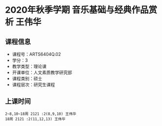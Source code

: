 # 2020年秋季学期 音乐基础与经典作品赏析 王伟华






## 课程信息

- 课程号：ARTS6404Q.02
- 学分：3
- 教学类型：理论课
- 开课单位：人文素质教学研究部
- 课程类别：硕士
- 课程层次：研究生课程

## 上课时间

```
2~8,10~18周 2121 :2(8,9,10) 王伟华
18周 2121 :2(11,12,13) 王伟华
```

